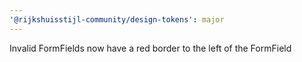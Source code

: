 ```yaml
---
'@rijkshuisstijl-community/design-tokens': major
---
```


Invalid FormFields now have a red border to the left of the FormField
